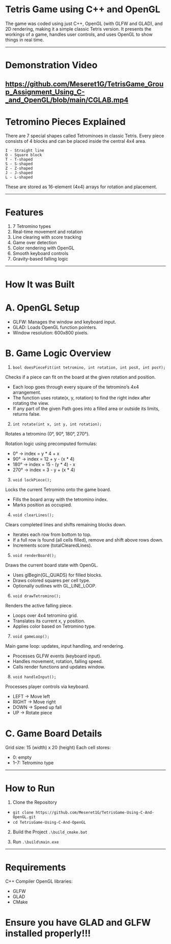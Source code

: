 Tetris Game using C++ and OpenGL
================================

The game was coded using just C++, OpenGL (with GLFW and GLAD), and 2D rendering, making it a simple classic Tetris version. It presents the workings of a game, handles user controls, and uses OpenGL to show things in real time.

----------------------------------------
Demonstration Video 
====
https://github.com/Meseret1G/TetrisGame_Group_Assignment_Using_C-_and_OpenGL/blob/main/CGLAB.mp4
---------------------------------------
Tetromino Pieces Explained
==========================

There are 7 special shapes called Tetrominoes in classic Tetris. Every piece consists of 4 blocks and can be placed inside the central 4x4 area.


    I - Straight line
    O - Square block
    T - T-shaped
    S - S-shaped
    Z - Z-shaped
    J - J-shaped
    L - L-shaped

These are stored as 16-element (4x4) arrays for rotation and placement.

---------------------------------------------
Features
========

1. 7 Tetromino types
2. Real-time movement and rotation
3. Line clearing with score tracking
4. Game over detection
5. Color rendering with OpenGL
6. Smooth keyboard controls
7. Gravity-based falling logic

--------------------------------------------------
How It was Built
================


A. OpenGL Setup
===============
   - GLFW: Manages the window and keyboard input.
   - GLAD: Loads OpenGL function pointers.
   - Window resolution: 600x800 pixels.
     
B. Game Logic Overview
==================
   
1. `bool doesPieceFit(int tetromino, int rotation, int posX, int posY); `

Checks if a piece can fit on the board at the given rotation and position.

- Each loop goes through every square of the tetromino’s 4x4 arrangement.
- The function uses rotate(x, y, rotation) to find the right index after rotating the view.
- If any part of the given Path goes into a filled area or outside its limits, returns false.



2. `int rotate(int x, int y, int rotation);`

Rotates a tetromino (0°, 90°, 180°, 270°).

Rotation logic using precomputed formulas:
  - 0° → index = y * 4 + x
  - 90° → index = 12 + y - (x * 4)
  - 180° → index = 15 - (y * 4) - x
  - 270° → index = 3 - y + (x * 4)

3. `void lockPiece();`

Locks the current Tetromino onto the game board.
  - Fills the board array with the tetromino index.
  - Marks position as occupied.

4. `void clearLines();`

Clears completed lines and shifts remaining blocks down.
  - Iterates each row from bottom to top.
  - If a full row is found (all cells filled), remove and shift above rows down.
  - Increments score (totalClearedLines).

5. `void renderBoard();`
   
Draws the current board state with OpenGL.
  - Uses glBegin(GL_QUADS) for filled blocks.
  - Draws colored squares per cell type.
  - Optionally outlines with GL_LINE_LOOP.

6. `void drawTetromino();`

Renders the active falling piece.
  - Loops over 4x4 tetromino grid.
  - Translates its current x, y position.
  - Applies color based on Tetromino type.

7. `void gameLoop();`

Main game loop: updates, input handling, and rendering.
  - Processes GLFW events (keyboard input).
  - Handles movement, rotation, falling speed.
  - Calls render functions and updates window.

8. `void handleInput();`

Processes player controls via keyboard.
  - LEFT → Move left
  - RIGHT → Move right
  - DOWN → Speed up fall
  - UP → Rotate piece

C. Game Board Details
==========
Grid size: 15 (width) x 20 (height)
Each cell stores:
  - 0: empty
  - 1–7: Tetromino type
------------------------------

How to Run
==========

1. Clone the Repository
  - `git clone https://github.com/Meseret1G/TetrisGame-Using-C-And-OpenGL.git`
  - `cd TetrisGame-Using-C-And-OpenGL`

2. Build the Project
`.\build_cmake.bat`

3. Run 
`.\build\main.exe`

------------------------------------

Requirements
============
C++ Compiler
OpenGL libraries:
  - GLFW
  - GLAD
  - CMake
    
Ensure you have GLAD and GLFW installed properly!!!
==============
